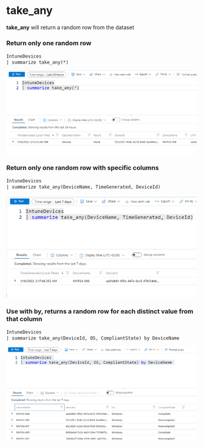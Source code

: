 # take\_any

**take\_any** will return a random row from the dataset

### Return only one random row

```
IntuneDevices
| summarize take_any(*)
```

![](<../../../.gitbook/assets/image (22) (1).png>)

### Return only one random row with specific columns

```
IntuneDevices
| summarize take_any(DeviceName, TimeGenerated, DeviceId)
```

![](<../../../.gitbook/assets/image (16).png>)

### Use with by, returns a random row for each distinct value from that column

```
IntuneDevices
| summarize take_any(DeviceId, OS, CompliantState) by DeviceName
```

![](<../../../.gitbook/assets/image (25) (1) (1).png>)
